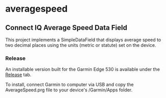 # averagespeed
## Connect IQ Average Speed Data Field

This project implements a SimpleDataField that displays average speed to two decimal places 
using the units (metric or statute) set on the device.

### Release

An installable version built for the Garmin Edge 530 is available under the [Release](https://github.com/stphnthmpsn/averagespeed/releases) tab.

To install, connect Garmin to computer via USB and copy the AverageSpeed.prg file to your device's /Garmin/Apps folder.
